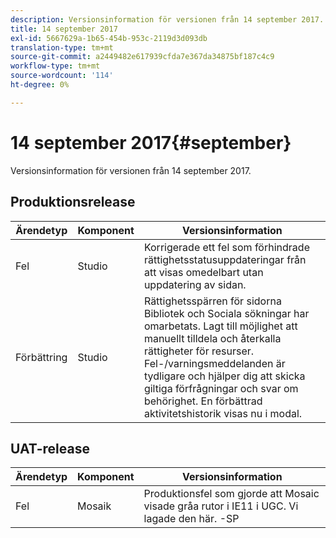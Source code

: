 ```yaml
---
description: Versionsinformation för versionen från 14 september 2017.
title: 14 september 2017
exl-id: 5667629a-1b65-454b-953c-2119d3d093db
translation-type: tm+mt
source-git-commit: a2449482e617939cfda7e367da34875bf187c4c9
workflow-type: tm+mt
source-wordcount: '114'
ht-degree: 0%

---
```


# 14 september 2017{#september}

Versionsinformation för versionen från 14 september 2017.

## Produktionsrelease

| **Ärendetyp** | **Komponent** | **Versionsinformation** |
|---|---|---|
| Fel | Studio | Korrigerade ett fel som förhindrade rättighetsstatusuppdateringar från att visas omedelbart utan uppdatering av sidan. |
| Förbättring | Studio | Rättighetsspärren för sidorna Bibliotek och Sociala sökningar har omarbetats. Lagt till möjlighet att manuellt tilldela och återkalla rättigheter för resurser. Fel-/varningsmeddelanden är tydligare och hjälper dig att skicka giltiga förfrågningar och svar om behörighet. En förbättrad aktivitetshistorik visas nu i modal. |

## UAT-release

| **Ärendetyp** | **Komponent** | **Versionsinformation** |
|---|---|---|
| Fel | Mosaik | Produktionsfel som gjorde att Mosaic visade gråa rutor i IE11 i UGC. Vi lagade den här. -SP |
